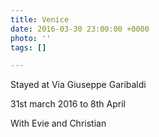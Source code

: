 ```yaml
---
title: Venice
date: 2016-03-30 23:00:00 +0000
photo: ''
tags: []

---
```

Stayed at Via Giuseppe Garibaldi

31st march 2016 to 8th April

With Evie and Christian 